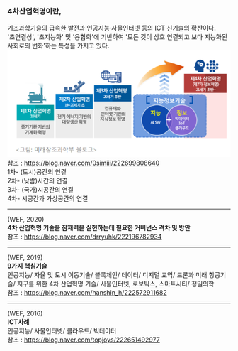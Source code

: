 ### 4차산업혁명이란,   
기초과학기술의 급속한 발전과 인공지능·사물인터넷 등의 ICT 신기술의 확산이다.    
'초연결성', '초지능화' 및 '융합화'에 기반하여 '모든 것이 상호 연결되고 보다 지능화된 사회로의 변화'하는 특성을 가지고 있다.      
![미래창조과학부](https://github.com/EGEG1212/ICTBlockchain/blob/main/220504/20220504-4.PNG)      
참조 : <https://blog.naver.com/0simiii/222699808640>      
1차- (도시)공간의 연결      
2차- (낮밤)시간의 연결     
3차- (국가)시공간의 연결     
4차- 시공간과 가상공간의 연결     

---

(WEF, 2020)     
**4차 산업혁명 기술을 잠재력을 실현하는데 필요한 거버넌스 격차 및 방안**     
참조 : <https://blog.naver.com/drryuhk/222196782934>

---

(WEF, 2019)     
**9가지 핵심기술**     
인공지능/ 자율 및 도시 이동기술/ 블록체인/ 데이터/ 디지털 교역/ 드론과 미래 항공기술/ 지구를 위한 4차 산업혁명 기술/ 사물인터넷, 로보틱스, 스마트시티/ 정밀의학     
참조 : <https://blog.naver.com/hanshin_h/222572911682>

---

(WEF, 2016)     
**ICT사례**          
인공지능/ 사물인터넷/ 클라우드/ 빅데이터        
참조 : <https://blog.naver.com/topjoys/222651492977>

